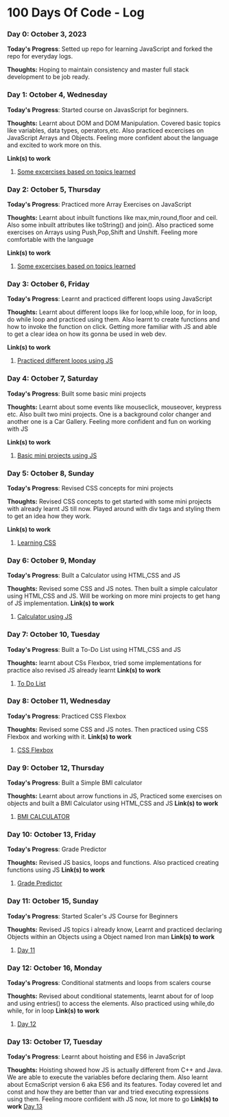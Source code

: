 # 100 Days Of Code - Log

### Day 0: October 3, 2023 

**Today's Progress**: Setted up repo for learning JavaScript and forked the repo for everyday logs.

**Thoughts:** Hoping to maintain consistency and master full stack development to be job ready. 

### Day 1: October 4, Wednesday

**Today's Progress**: Started course on JavasScript for beginners.

**Thoughts:** Learnt about DOM and DOM Manipulation. Covered basic topics like variables, data types, operators,etc. Also practiced excercises on JavaScript Arrays and Objects. Feeling more confident about the language and excited to work more on this.

**Link(s) to work**
1. [Some excercises based on topics learned](https://github.com/AnuranjN/Learning_JavaScript/commit/695fc2cb88b90660c7cbe1f98593b2cdc89df7a8)

### Day 2: October 5, Thursday

**Today's Progress**: Practiced more Array Exercises on JavaScript

**Thoughts:** Learnt about inbuilt functions like max,min,round,floor and ceil. Also some inbuilt attributes like toString() and join(). Also practiced some exercises on Arrays using Push,Pop,Shift and Unshift. Feeling more comfortable with the language

**Link(s) to work**
1. [Some excercises based on topics learned](https://github.com/AnuranjN/Learning_JavaScript/commit/91f43a3318740b3eb8cd4dca74e572f93e5a4c36)

### Day 3: October 6, Friday

**Today's Progress**: Learnt and practiced different loops using JavaScript

**Thoughts:** Learnt about different loops like for loop,while loop, for in loop, do while loop and practiced using them. Also learnt to create functions and how to invoke the function on click. Getting more familiar with JS and able to get a clear idea on how its gonna be used in web dev.

**Link(s) to work**
1. [Practiced different loops using JS](https://github.com/AnuranjN/Learning_JavaScript/commit/12d30bb4374e105fe733d5fbd4c4d2145789485e)

### Day 4: October 7, Saturday

**Today's Progress**: Built some basic mini projects

**Thoughts:** Learnt about some events like mouseclick, mouseover, keypress etc. Also built two mini projects. One is a background color changer and another one is a Car Gallery. Feeling more confident and fun on working with JS

**Link(s) to work**
1. [Basic mini projects using JS](https://github.com/AnuranjN/Learning_JavaScript/commit/12797827ea73cf4a45ba466505863e2d58acb6c9)

### Day 5: October 8, Sunday

**Today's Progress**: Revised CSS concepts for mini projects

**Thoughts:** Revised CSS concepts to get started with some mini projects with already learnt JS till now. Played around with div tags and styling them to get an idea how they work.

**Link(s) to work**
1. [Learning CSS](https://github.com/AnuranjN/Learning_JavaScript/commit/a712205ae26f415972d25cbeba5196f12d6955d5)

### Day 6: October 9, Monday

**Today's Progress**: Built a Calculator using  HTML,CSS and JS

**Thoughts:** Revised some CSS and JS notes. Then built a simple calculator using HTML,CSS and JS. Will be working on more mini projects to get hang of JS implementation. 
**Link(s) to work**
1. [Calculator using JS](https://github.com/AnuranjN/Learning_JavaScript/tree/main/Day_6/Calculator)

### Day 7: October 10, Tuesday

**Today's Progress**: Built a To-Do List using  HTML,CSS and JS

**Thoughts:** learnt about CSs Flexbox, tried some implementations for practice also revised JS already learnt
**Link(s) to work**
1. [To Do List](https://github.com/AnuranjN/Learning_JavaScript/commit/7d1b4a364e662a48135a176ffd67e452c8801ca4)

### Day 8: October 11, Wednesday

**Today's Progress**: Practiced CSS Flexbox

**Thoughts:** Revised some CSS and JS notes. Then practiced using CSS Flexbox and working with it.
**Link(s) to work**
1. [CSS Flexbox](https://github.com/AnuranjN/Learning_JavaScript/commit/70b91e0c5f6806bdfb5ef9f9297a826c4b815f74)

### Day 9: October 12, Thursday

**Today's Progress**: Built a Simple BMI calculator

**Thoughts:** Learnt about arrow functions in JS, Practiced some exercises on objects and built a BMI Calculator using HTML,CSS and JS
**Link(s) to work**
1. [BMI CALCULATOR](https://github.com/AnuranjN/Learning_JavaScript/commit/0ba0ce298d239b33dfe39733057f2cf57a2bdfc1)

### Day 10: October 13, Friday

**Today's Progress**: Grade Predictor

**Thoughts:** Revised JS basics, loops and functions. Also practiced creating functions using JS
**Link(s) to work**
1. [Grade Predictor](https://github.com/AnuranjN/Learning_JavaScript/commit/4e9cf43b62c896ee3c3db5b7b65bfc6296e54be2)

### Day 11: October 15, Sunday

**Today's Progress**: Started Scaler's JS Course for Beginners

**Thoughts:** Revised JS topics i already know, Learnt and practiced declaring Objects within an Objects using a Object named Iron man
**Link(s) to work**
1. [Day 11](https://github.com/AnuranjN/Learning_JavaScript/tree/main/Day_11)

### Day 12: October 16, Monday

**Today's Progress**: Conditional statments and loops from scalers course

**Thoughts:** Revised about conditional statements, learnt about for of loop and using entries() to access the elements. Also practiced using while,do while, for in loop
**Link(s) to work**
1. [Day 12](https://github.com/AnuranjN/Learning_JavaScript/commit/0ddb0cc28d49514369bd78f2d447ace087ccaf5e)

### Day 13: October 17, Tuesday

**Today's Progress**: Learnt about hoisting and ES6 in JavaScript

**Thoughts:** Hoisting showed how JS is actually different from C++ and Java. We are able to execute the variables before declaring them. Also learnt about EcmaScript version 6 aka ES6 and its features. Today covered let and const and how they are better than var and tried executing expressions using them. Feeling moore confident with JS now, lot more to go
**Link(s) to work**
[Day 13](https://github.com/AnuranjN/Learning_JavaScript/commit/b42789e8fe5ccf9e2da2f113c1cfa36afbd338c2)
